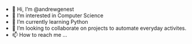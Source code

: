- 👋 Hi, I’m @andrewgenest
- 👀 I’m interested in Computer Science 
- 🌱 I’m currently learning Python 
- 💞️ I’m looking to collaborate on projects to automate everyday activites. 
- 📫 How to reach me ...

<!---
andrewgenest/andrewgenest is a ✨ special ✨ repository because its `README.md` (this file) appears on your GitHub profile.
You can click the Preview link to take a look at your changes.
--->
